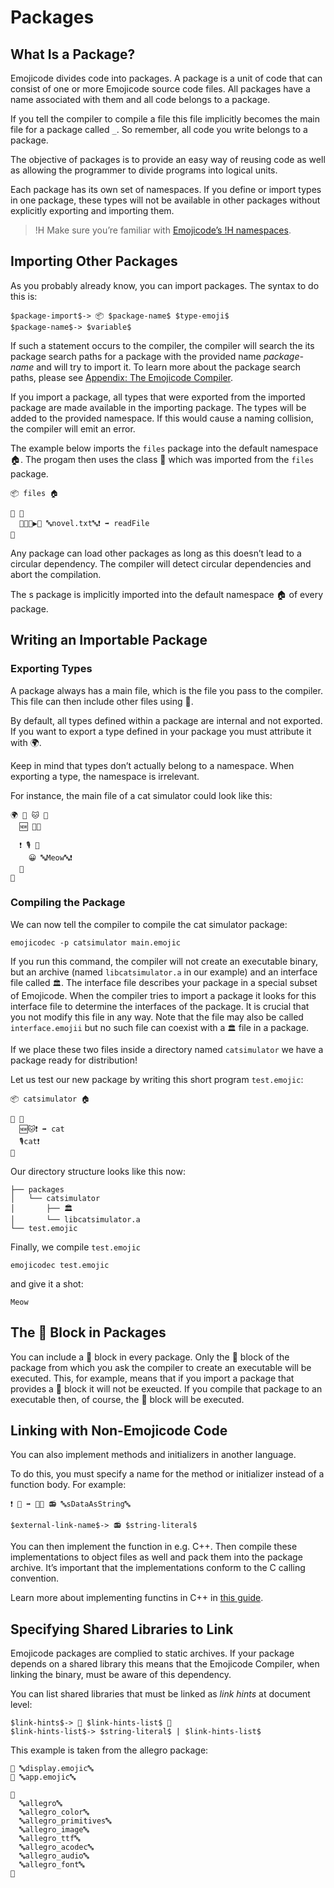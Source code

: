 # Packages

## What Is a Package?

Emojicode divides code into packages. A package is a unit of code
that can consist of one or more Emojicode source code files. All packages have a
name associated with them and all code belongs to a package.

If you tell the compiler to compile a file this file implicitly becomes the
main file for a package called `_`. So remember, all code you write
belongs to a package.

The objective of packages is to provide an easy way of reusing code as well as
allowing the programmer to divide programs into logical units.

Each package has its own set of namespaces. If you define or
import types in one package, these types will not be available in other packages
without explicitly exporting and importing them.

>!H Make sure you’re familiar with [Emojicode’s
>!H namespaces](types.html#namespaces).

## Importing Other Packages

As you probably already know, you can import packages. The syntax to do this is:

```syntax
$package-import$-> 📦 $package-name$ $type-emoji$
$package-name$-> $variable$
```

If such a statement occurs to the compiler, the compiler will search the
its package search paths for a package with the provided name *package-name*
and will try to import it. To learn more about the package search paths, please
see [Appendix: The Emojicode Compiler](compiler.html).

If you import a package, all types that were exported from the imported package
are made available in the importing package. The types will be added to the
provided namespace. If this would cause a naming collision, the compiler will
emit an error.

The example below imports the `files` package into the default namespace 🏠.
The progam then uses the class 📄 which was imported from the
`files` package.

```
📦 files 🏠

🏁 🍇
  🍺🆕📄▶️📜 🔤novel.txt🔤❗️ ➡️ readFile
🍉
```

Any package can load other packages as long as this doesn’t lead to a circular
dependency. The compiler will detect circular dependencies and abort the
compilation.

The s package is implicitly imported into the default namespace 🏠 of
every package.

## Writing an Importable Package

### Exporting Types

A package always has a main file, which is the file you pass to the compiler.
This file can then include other files using 📜.

By default, all types defined within a package are internal and not
exported. If you want to export a type defined in your package you must
attribute it with 🌍.

Keep in mind that types don’t actually belong to a namespace. When exporting a
type, the namespace is irrelevant.

For instance, the main file of a cat simulator could look like this:

```
🌍 🐇 🐱 🍇
  🆕 🍇🍉

  ❗️ 🎙 🍇
    😀 🔤Meow🔤❗️
  🍉
🍉
```

### Compiling the Package

We can now tell the compiler to compile the cat simulator package:

```
emojicodec -p catsimulator main.emojic
```

If you run this command, the compiler will not create an executable binary, but
an archive (named `libcatsimulator.a` in our example) and an interface file
called `🏛`. The interface file describes your package in a
special subset of Emojicode.
When the compiler tries to import a package it looks for this interface file to
determine the interfaces of the package. It is crucial that you not modify this
file in any way. Note that the file may also be called `interface.emojii` but
no such file can coexist with a `🏛` file in a package.

If we place these two files inside a directory named `catsimulator` we
have a package ready for distribution!

Let us test our new package by writing this short program `test.emojic`:

```
📦 catsimulator 🏠

🏁 🍇
  🆕🐱❗️ ➡️ cat
  🎙cat❗️
🍉
```

Our directory structure looks like this now:

```
├── packages
│   └── catsimulator
│       ├── 🏛
│       └── libcatsimulator.a
└── test.emojic
```

Finally, we compile `test.emojic`

```
emojicodec test.emojic
```

and give it a shot:

```
Meow
```

## The 🏁 Block in Packages

You can include a 🏁 block in every package. Only the 🏁 block of the package from
which you ask the compiler to create an executable will be executed. This,  for
example, means that if you import a package that provides a 🏁 block it will not
be exeucted. If you compile that package to an executable then, of course, the 🏁
block will be executed.

## Linking with Non-Emojicode Code

You can also implement methods and initializers in another language.

To do this, you must specify a name for the method or initializer instead
of a function body. For example:

```
❗️ 🔡 ➡️ 🍬🔡 📻 🔤sDataAsString🔤
```

```syntax
$external-link-name$-> 📻 $string-literal$
```

You can then implement the function in e.g. C++. Then compile these
implementations to object files as well and pack them into the package archive.
It’s important that the implementations conform to the C calling convention.

Learn more about implementing functins in C++ in [this guide](/docs/guides/api.html).

## Specifying Shared Libraries to Link

Emojicode packages are complied to static archives. If your package depends
on a shared library this means that the Emojicode Compiler, when linking
the binary, must be aware of this dependency.

You can list shared libraries that must be linked as *link hints* at document
level:

```syntax
$link-hints$-> 🔗 $link-hints-list$ 🔗
$link-hints-list$-> $string-literal$ | $link-hints-list$
```

This example is taken from the allegro package:

```
📜 🔤display.emojic🔤
📜 🔤app.emojic🔤

🔗
  🔤allegro🔤
  🔤allegro_color🔤
  🔤allegro_primitives🔤
  🔤allegro_image🔤
  🔤allegro_ttf🔤
  🔤allegro_acodec🔤
  🔤allegro_audio🔤
  🔤allegro_font🔤
🔗
```

